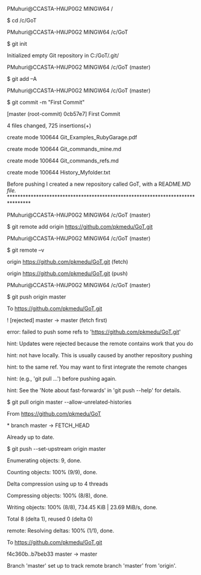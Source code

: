 PMuhuri\@CCASTA-HWJP0G2 MINGW64 /

\$ cd /c/GoT

PMuhuri\@CCASTA-HWJP0G2 MINGW64 /c/GoT

\$ git init

Initialized empty Git repository in C:/GoT/.git/

PMuhuri\@CCASTA-HWJP0G2 MINGW64 /c/GoT (master)

\$ git add –A

PMuhuri\@CCASTA-HWJP0G2 MINGW64 /c/GoT (master)

\$ git commit -m "First Commit"

[master (root-commit) 0cb57e7] First Commit

4 files changed, 725 insertions(+)

create mode 100644 Git_Examples_RubyGarage.pdf

create mode 100644 Git_commands_mine.md

create mode 100644 Git_commands_refs.md

create mode 100644 History_Myfolder.txt

Before pushing I created a new repository called GoT, with a README.MD *file.*
\*\*\*\*\*\*\*\*\*\*\*\*\*\*\*\*\*\*\*\*\*\*\*\*\*\*\*\*\*\*\*\*\*\*\*\*\*\*\*\*\*\*\*\*\*\*\*\*\*\*\*\*\*\*\*\*\*\*\*\*\*\*\*\*\*\*\*\*\*\*\*\*\*\*\*\*\*\*\*\*

PMuhuri\@CCASTA-HWJP0G2 MINGW64 /c/GoT (master)

\$ git remote add origin <https://github.com/pkmedu/GoT.git>

PMuhuri\@CCASTA-HWJP0G2 MINGW64 /c/GoT (master)

\$ git remote –v

origin https://github.com/pkmedu/GoT.git (fetch)

origin https://github.com/pkmedu/GoT.git (push)

PMuhuri\@CCASTA-HWJP0G2 MINGW64 /c/GoT (master)

\$ git push origin master

To https://github.com/pkmedu/GoT.git

! [rejected] master -\> master (fetch first)

error: failed to push some refs to 'https://github.com/pkmedu/GoT.git'

hint: Updates were rejected because the remote contains work that you do

hint: not have locally. This is usually caused by another repository pushing

hint: to the same ref. You may want to first integrate the remote changes

hint: (e.g., 'git pull ...') before pushing again.

hint: See the 'Note about fast-forwards' in 'git push --help' for details.

\$ git pull origin master --allow-unrelated-histories

From https://github.com/pkmedu/GoT

\* branch master -\> FETCH_HEAD

Already up to date.

\$ git push --set-upstream origin master

Enumerating objects: 9, done.

Counting objects: 100% (9/9), done.

Delta compression using up to 4 threads

Compressing objects: 100% (8/8), done.

Writing objects: 100% (8/8), 734.45 KiB \| 23.69 MiB/s, done.

Total 8 (delta 1), reused 0 (delta 0)

remote: Resolving deltas: 100% (1/1), done.

To https://github.com/pkmedu/GoT.git

f4c360b..b7beb33 master -\> master

Branch 'master' set up to track remote branch 'master' from 'origin'.
